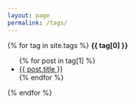 ```yaml
---
layout: page
permalink: /tags/
---
```


<section class="tags">

{% for tag in site.tags %}
  <strong id="{{ tag[0] }}">{{ tag[0] }}</strong>
  <ul>
    {% for post in tag[1] %}
      <li><a href="{{ post.url }}">{{ post.title }}</a></li>
    {% endfor %}
  </ul>
{% endfor %}

</section>
